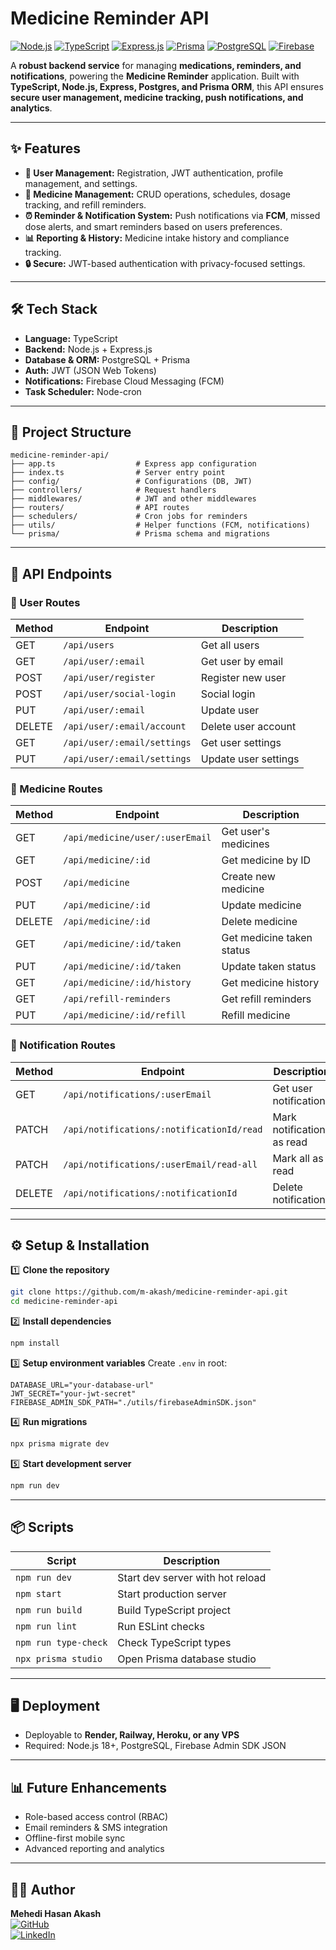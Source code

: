 # Medicine Reminder API

[![Node.js](https://img.shields.io/badge/Node.js-18+-green?logo=node.js)](https://nodejs.org/)
[![TypeScript](https://img.shields.io/badge/TypeScript-5-blue?logo=typescript)](https://www.typescriptlang.org/)
[![Express.js](https://img.shields.io/badge/Express.js-4-black?logo=express)](https://expressjs.com/)
[![Prisma](https://img.shields.io/badge/Prisma-ORM-blue?logo=prisma)](https://www.prisma.io/)
[![PostgreSQL](https://img.shields.io/badge/PostgreSQL-DB-336791?logo=postgresql)](https://www.postgresql.org/)
[![Firebase](https://img.shields.io/badge/Firebase-FCM-FFCA28?logo=firebase)](https://firebase.google.com/)

A **robust backend service** for managing **medications, reminders, and notifications**, powering the **Medicine Reminder** application. Built with **TypeScript, Node.js, Express, Postgres, and Prisma ORM**, this API ensures **secure user management, medicine tracking, push notifications, and analytics**.

---

## ✨ Features

- **👤 User Management:** Registration, JWT authentication, profile management, and settings.
- **💊 Medicine Management:** CRUD operations, schedules, dosage tracking, and refill reminders.
- **⏰ Reminder & Notification System:** Push notifications via **FCM**, missed dose alerts, and smart reminders based on users preferences.
- **📊 Reporting & History:** Medicine intake history and compliance tracking.
- **🔒 Secure:** JWT-based authentication with privacy-focused settings.

---

## 🛠 Tech Stack

- **Language:** TypeScript
- **Backend:** Node.js + Express.js
- **Database & ORM:** PostgreSQL + Prisma
- **Auth:** JWT (JSON Web Tokens)
- **Notifications:** Firebase Cloud Messaging (FCM)
- **Task Scheduler:** Node-cron

---

## 📂 Project Structure

```
medicine-reminder-api/
├── app.ts                  # Express app configuration
├── index.ts                # Server entry point
├── config/                 # Configurations (DB, JWT)
├── controllers/            # Request handlers
├── middlewares/            # JWT and other middlewares
├── routers/                # API routes
├── schedulers/             # Cron jobs for reminders
├── utils/                  # Helper functions (FCM, notifications)
└── prisma/                 # Prisma schema and migrations
```

---

## 🔗 API Endpoints

### 👤 User Routes

| Method | Endpoint                    | Description          |
| ------ | --------------------------- | -------------------- |
| GET    | `/api/users`                | Get all users        |
| GET    | `/api/user/:email`          | Get user by email    |
| POST   | `/api/user/register`        | Register new user    |
| POST   | `/api/user/social-login`    | Social login         |
| PUT    | `/api/user/:email`          | Update user          |
| DELETE | `/api/user/:email/account`  | Delete user account  |
| GET    | `/api/user/:email/settings` | Get user settings    |
| PUT    | `/api/user/:email/settings` | Update user settings |

### 💊 Medicine Routes

| Method | Endpoint                        | Description               |
| ------ | ------------------------------- | ------------------------- |
| GET    | `/api/medicine/user/:userEmail` | Get user's medicines      |
| GET    | `/api/medicine/:id`             | Get medicine by ID        |
| POST   | `/api/medicine`                 | Create new medicine       |
| PUT    | `/api/medicine/:id`             | Update medicine           |
| DELETE | `/api/medicine/:id`             | Delete medicine           |
| GET    | `/api/medicine/:id/taken`       | Get medicine taken status |
| PUT    | `/api/medicine/:id/taken`       | Update taken status       |
| GET    | `/api/medicine/:id/history`     | Get medicine history      |
| GET    | `/api/refill-reminders`         | Get refill reminders      |
| PUT    | `/api/medicine/:id/refill`      | Refill medicine           |

### 🔔 Notification Routes

| Method | Endpoint                                  | Description               |
| ------ | ----------------------------------------- | ------------------------- |
| GET    | `/api/notifications/:userEmail`           | Get user notifications    |
| PATCH  | `/api/notifications/:notificationId/read` | Mark notification as read |
| PATCH  | `/api/notifications/:userEmail/read-all`  | Mark all as read          |
| DELETE | `/api/notifications/:notificationId`      | Delete notification       |

---

## ⚙️ Setup & Installation

1️⃣ **Clone the repository**

```bash
git clone https://github.com/m-akash/medicine-reminder-api.git
cd medicine-reminder-api
```

2️⃣ **Install dependencies**

```bash
npm install
```

3️⃣ **Setup environment variables**
Create `.env` in root:

```env
DATABASE_URL="your-database-url"
JWT_SECRET="your-jwt-secret"
FIREBASE_ADMIN_SDK_PATH="./utils/firebaseAdminSDK.json"
```

4️⃣ **Run migrations**

```bash
npx prisma migrate dev
```

5️⃣ **Start development server**

```bash
npm run dev
```

---

## 📦 Scripts

| Script               | Description                      |
| -------------------- | -------------------------------- |
| `npm run dev`        | Start dev server with hot reload |
| `npm start`          | Start production server          |
| `npm run build`      | Build TypeScript project         |
| `npm run lint`       | Run ESLint checks                |
| `npm run type-check` | Check TypeScript types           |
| `npx prisma studio`  | Open Prisma database studio      |

---

## 🖥 Deployment

- Deployable to **Render, Railway, Heroku, or any VPS**
- Required: Node.js 18+, PostgreSQL, Firebase Admin SDK JSON

---

## 📊 Future Enhancements

- Role-based access control (RBAC)
- Email reminders & SMS integration
- Offline-first mobile sync
- Advanced reporting and analytics

---

## 👨‍💻 Author

**Mehedi Hasan Akash**  
[![GitHub](https://img.shields.io/badge/GitHub-m--akash-black?logo=github)](https://github.com/m-akash)  
[![LinkedIn](https://img.shields.io/badge/LinkedIn-Mehedi%20Hasan%20Akash-blue?logo=linkedin)](https://www.linkedin.com/in/mehedi-hasan-akash/)
